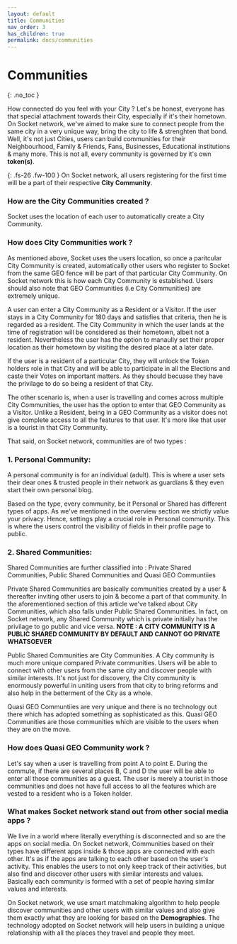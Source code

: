 ```yaml
---
layout: default
title: Communities
nav_order: 3
has_children: true
permalink: docs/communities
---
```

 
# Communities
{: .no_toc }

How connected do you feel with your City ? Let's be honest, everyone has that special attachment towards their City, especially if it's their hometown. On Socket network, we've aimed to make sure to connect people from the same city in a very unique way, bring the city to life & strenghten that bond. Well, it's not just Cities, users can build communities for their Neighbourhood, Family & Friends, Fans, Businesses, Educational institutions & many more. This is not all, every community is governed by it's own **token(s)**. 

{: .fs-26 .fw-100 }
On Socket network, all users registering for the first time will be a part of their respective **City Community**. 

### How are the City Communities created ? 

Socket uses the location of each user to automatically create a City Community.

### How does City Communities work ?

As mentioned above, Socket uses the users location, so once a paritcular City Community is created, automatically other users who register to Socket from the same GEO fence will be part of that particular City Community. 
On Socket network this is how each City Community is established. Users should also note that GEO Communities (i.e City Communities) are extremely unique. 

A user can enter a City Community as a Resident or a Visitor. If the user stays in a City Community for 180 days and satisfies that criteria, then he is regarded as a resident. The City Community in which the user lands at the time of registration will be considered as their hometown, albeit not a resident. Nevertheless the user has the option to manaully set their proper location as their hometown by visiting the desired place at a later date. 

If the user is a resident of a particular City, they will unlock the Token holders role in that City and will be able to participate in all the Elections and caste their Votes on important matters. As they should becuase they have the privilage to do so being a resident of that City.

The other scenario is, when a user is travelling and comes across multiple City Communities, the user has the option to enter that GEO Community as a Visitor. Unlike a Resident, being in a GEO Community as a visitor does not give complete access to all the features to that user. It's more like that user is a tourist in that City Community. 


That said, on Socket network, communities are of two types :


### 1. Personal Community:

A personal community is for an individual (adult). This is where a user sets their dear ones & trusted people in their network as guardians & they even start their own personal blog. 

Based on the type, every community, be it Personal or Shared has different types of apps. As we've mentioned in the overview section we strictly value your privacy. Hence, settings play a crucial role in Personal community. This is where the users control the visibility of fields in their profile page to public.


### 2. Shared Communities:

Shared Communities are further classified into : Private Shared Communities, Public Shared Communities and Quasi GEO Communtiies  

Private Shared Communities are basically communities created by a user & thereafter inviting other users to join & become a part of that community. In the aforementioned section of this article we've talked about City Communities, which also falls under Public Shared Communities. In fact, on Socket network, any Shared Community which is private initially has the privilage to go public and vice versa. 
**NOTE : A CITY COMMUNITY IS A PUBLIC SHARED COMMUNITY BY DEFAULT AND CANNOT GO PRIVATE WHATSOEVER**

Public Shared Communities are City Communities. A City community is much more unique compared Private communities. Users will be able to connect with other users from the same city and discover people with similar interests. It's not just for discovery, the City community is enormously powerful in uniting users from that city to bring reforms and also help in the betterment of the City as a whole. 

Quasi GEO Communtiies are very unique and there is no technology out there which has adopted something as sophisticated as this. Quasi GEO Communities are those communities which are visible to the users when they are on the move. 

### How does Quasi GEO Community work ?

Let's say when a user is travelling from point A to point E. During the commute, if there are several places B, C and D the user will be able to enter all those communities as a guest. The user is merely a tourist in those communities and does not have full access to all the features which are vested to a resident who is a Token holder. 


### What makes Socket network stand out from other social media apps ?

We live in a world where literally everything is disconnected and so are the apps on social media. On Socket network, Communities based on their types have different apps inside & those apps are connected with each other. It's as if the apps are talking to each other based on the user's activity. This enables the users to not only keep track of their activities, but also find and discover other users with similar interests and values. Basically each community is formed with a set of people having similar values and interests. 

On Socket network, we use smart matchmaking algorithm to help people discover communities and other users with similar values and also give them exactly what they are looking for based on the **Demographics**. The technology adopted on Socket network will help users in building a unique relationship with all the places they travel and people they meet.







 

